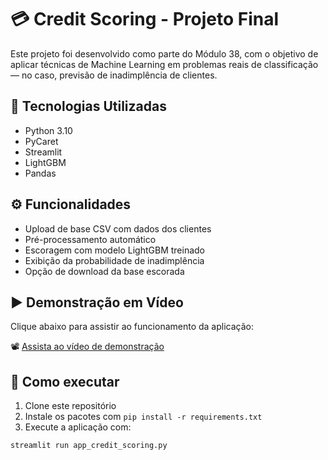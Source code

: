 # 💳 Credit Scoring - Projeto Final

Este projeto foi desenvolvido como parte do Módulo 38, com o objetivo de aplicar técnicas de Machine Learning em problemas reais de classificação — no caso, previsão de inadimplência de clientes.

## 🔧 Tecnologias Utilizadas

- Python 3.10  
- PyCaret  
- Streamlit  
- LightGBM  
- Pandas  

## ⚙️ Funcionalidades

- Upload de base CSV com dados dos clientes  
- Pré-processamento automático  
- Escoragem com modelo LightGBM treinado  
- Exibição da probabilidade de inadimplência  
- Opção de download da base escorada  

## ▶️ Demonstração em Vídeo

Clique abaixo para assistir ao funcionamento da aplicação:

📽️ [Assista ao vídeo de demonstração](./streamlit-app_credit_scoring.webm)

## 📝 Como executar

1. Clone este repositório  
2. Instale os pacotes com `pip install -r requirements.txt`  
3. Execute a aplicação com:

```bash
streamlit run app_credit_scoring.py
